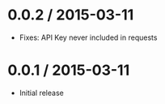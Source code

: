 0.0.2 / 2015-03-11
==================

  * Fixes: API Key never included in requests

0.0.1 / 2015-03-11
==================

  * Initial release
